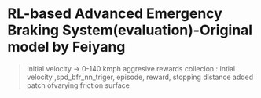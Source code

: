 RL-based Advanced Emergency Braking System(evaluation)-Original model by Feiyang  
======================================

> Initial velocity -> 0-140 kmph
> aggresive rewards 
> collecion : Intial velocity ,spd_bfr_nn_triger, episode, reward, stopping distance 
> added patch ofvarying friction surface


